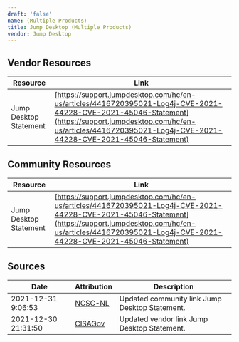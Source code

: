 ```yaml
---
draft: 'false'
name: (Multiple Products)
title: Jump Desktop (Multiple Products)
vendor: Jump Desktop
---
```


## Vendor Resources
| Resource | Link |
| --- | --- |
| Jump Desktop Statement | [https://support.jumpdesktop.com/hc/en-us/articles/4416720395021-Log4j-CVE-2021-44228-CVE-2021-45046-Statement](https://support.jumpdesktop.com/hc/en-us/articles/4416720395021-Log4j-CVE-2021-44228-CVE-2021-45046-Statement) |

## Community Resources
| Resource | Link |
| --- | --- |
| Jump Desktop Statement | [https://support.jumpdesktop.com/hc/en-us/articles/4416720395021-Log4j-CVE-2021-44228-CVE-2021-45046-Statement](https://support.jumpdesktop.com/hc/en-us/articles/4416720395021-Log4j-CVE-2021-44228-CVE-2021-45046-Statement) |


## Sources
| Date | Attribution | Description |
| --- | --- | --- |
| 2021-12-31 9:06:53 | [NCSC-NL](https://github.com/NCSC-NL/log4shell/blob/main/software/README.md) | Updated community link Jump Desktop Statement.  |
| 2021-12-30 21:31:50 | [CISAGov](https://raw.githubusercontent.com/cisagov/log4j-affected-db/develop/README.md) | Updated vendor link Jump Desktop Statement.  |

